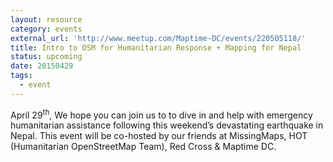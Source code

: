 ```yaml
---
layout: resource
category: events
external_url: 'http://www.meetup.com/Maptime-DC/events/220505118/'
title: Intro to OSM for Humanitarian Response + Mapping for Nepal
status: upcoming
date: 20150429
tags:
  - event
---
```


April 29<sup>th</sup>, We hope you can join us to to dive in and help with emergency humanitarian assistance following this weekend’s devastating earthquake in Nepal. This event will be co-hosted by our friends at MissingMaps, HOT (Humanitarian OpenStreetMap Team), Red Cross & Maptime DC. 
